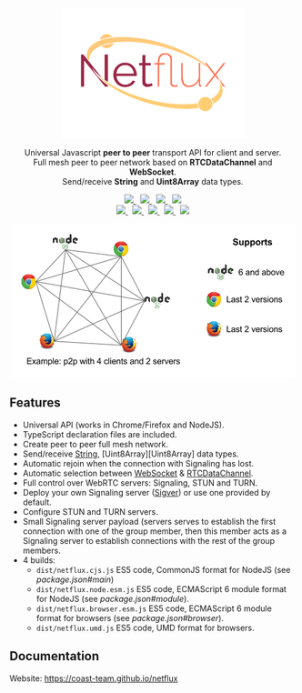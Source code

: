 <p align="center"><img src="manual/asset/logo.png" /></p>

<p align="center">
  Universal Javascript <strong style="font-weight: bold">peer to peer</strong> transport API for client and server.<br />
  Full mesh peer to peer network based on <strong style="font-weight: bold">RTCDataChannel</strong> and <strong style="font-weight: bold">WebSocket</strong>.<br />
  Send/receive <strong style="font-weight: bold">String</strong> and <strong style="font-weight: bold">Uint8Array</strong> data types.
</p>

<p align="center">
  <a href="https://www.npmjs.com/package/netflux">
    <img src="https://img.shields.io/npm/v/netflux.svg?style=flat-square" />
  </a>&nbsp;
  <a href="https://travis-ci.org/coast-team/netflux">
    <img src="https://travis-ci.org/coast-team/netflux.svg?branch=master" />
  </a>&nbsp;
  <a href="https://github.com/semantic-release/semantic-release">
    <img src="https://img.shields.io/badge/%20%20%F0%9F%93%A6%F0%9F%9A%80-semantic--release-e10079.svg?style=flat-square" />
  </a>&nbsp;
  <a href="https://gitter.im/coast-team/netflux?utm_source=badge&utm_medium=badge&utm_campaign=pr-badge&utm_content=badge">
    <img src="https://img.shields.io/badge/GITTER-join%20chat-green.svg?style=flat-square" />
  </a>

  <br />

  <a href="http://commitizen.github.io/cz-cli">
    <img src="https://img.shields.io/badge/commitizen-friendly-brightgreen.svg?style=flat-square" />
  </a>&nbsp;
  <a href="https://www.bithound.io/github/coast-team/netflux">
    <img src="https://www.bithound.io/github/coast-team/netflux/badges/score.svg" />
  </a>&nbsp;
  <a href="https://codeclimate.com/github/coast-team/netflux">
    <img src="https://codeclimate.com/github/coast-team/netflux/badges/gpa.svg" />
  </a>&nbsp;
  <a href="https://codeclimate.com/github/coast-team/netflux/coverage">
    <img src="https://codeclimate.com/github/coast-team/netflux/badges/coverage.svg" />
  </a>&nbsp;
  <a href="https://doc.esdoc.org/github.com/coast-team/netflux">
    <img src="https://doc.esdoc.org/github.com/coast-team/netflux/badge.svg" />
  </a>
</p>

<p align="center">
  <img src="manual/asset/example_support.png" />
</p>

## Features
- Universal API (works in Chrome/Firefox and NodeJS).
- TypeScript declaration files are included.
- Create peer to peer full mesh network.
- Send/receive [String][String], [Uint8Array][Uint8Array] data types.
- Automatic rejoin when the connection with Signaling has lost.
- Automatic selection between [WebSocket][WebSocket] & [RTCDataChannel][RTCDataChannel].
- Full control over WebRTC servers: Signaling, STUN and TURN.
 - Deploy your own Signaling server ([Sigver][Sigver]) or use one provided by default.
 - Configure STUN and TURN servers.
- Small Signaling server payload (servers serves to establish the first connection with
  one of the group member, then this member acts as a Signaling server to establish connections with the rest of the group members.
- 4 builds:
  - `dist/netflux.cjs.js` ES5 code, CommonJS format for NodeJS (see *package.json#main*)
  - `dist/netflux.node.esm.js` ES5 code, ECMAScript 6 module format for NodeJS (see *package.json#module*).
  - `dist/netflux.browser.esm.js` ES5 code, ECMAScript 6 module format for browsers (see *package.json#browser*).
  - `dist/netflux.umd.js` ES5 code, UMD format for browsers.

## Documentation
Website: https://coast-team.github.io/netflux

[WebSocket]: https://developer.mozilla.org/en/docs/Web/API/WebSocket
[RTCDataChannel]: https://developer.mozilla.org/en/docs/Web/API/RTCDataChannel
[String]: https://developer.mozilla.org/en/docs/Web/JavaScript/Reference/Global_Objects/String
[ArrayBuffer]: https://developer.mozilla.org/en/docs/Web/JavaScript/Reference/Global_Objects/ArrayBuffer
[TypedArray]: https://developer.mozilla.org/en/docs/Web/JavaScript/Reference/Global_Objects/TypedArray
[Sigver]: https://github.com/coast-team/sigver

[commitizen]: https://img.shields.io/badge/commitizen-friendly-brightgreen.svg?style=flat-square
[commitizen-url]: http://commitizen.github.io/cz-cli

[bithound]: https://www.bithound.io/github/coast-team/netflux/badges/score.svg
[bithound-url]: https://www.bithound.io/github/coast-team/netflux

[codeclimate]: https://codeclimate.com/github/coast-team/netflux/badges/gpa.svg
[codeclimate-url]: https://codeclimate.com/github/coast-team/netflux

[coverage]: https://codeclimate.com/github/coast-team/netflux/badges/coverage.svg
[coverage-url]: https://codeclimate.com/github/coast-team/netflux/coverage

[doc]: https://doc.esdoc.org/github.com/coast-team/netflux/badge.svg
[doc-url]: https://doc.esdoc.org/github.com/coast-team/netflux

